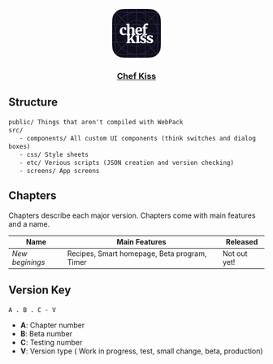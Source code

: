 <p align='center'>
  <a href='https://getchefkiss.github.io/chef-kiss/' target='_blank'>
    <img src='https://raw.githubusercontent.com/getchefkiss/chef-kiss/master/public/icon.ico'>
    <h3 align='center'><strong>Chef Kiss</strong></h3>
  </a>
</p>

## Structure
```
public/ Things that aren't compiled with WebPack
src/
   - components/ All custom UI components (think switches and dialog boxes)
   - css/ Style sheets
   - etc/ Verious scripts (JSON creation and version checking)
   - screens/ App screens
```

## Chapters
Chapters describe each major version. Chapters come with main features and a name. 

|**Name**       |**Main Features**                           |**Released**|
|---------------|--------------------------------------------|------------|
|_New beginings_|Recipes, Smart homepage, Beta program, Timer|Not out yet!|

## Version Key
```
A . B . C - V
```
- **A**: Chapter number
- **B**: Beta number
- **C**: Testing number
- **V**: Version type ( Work in progress, test, small change, beta, production)
